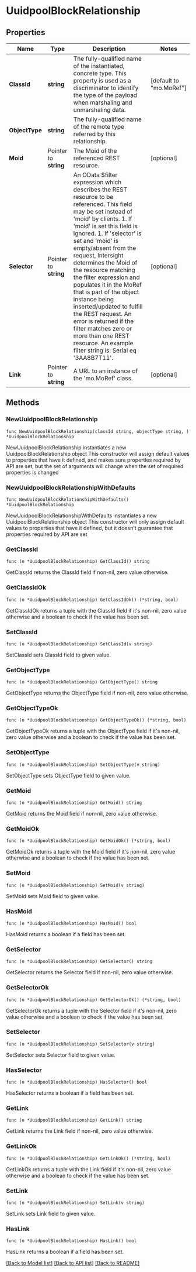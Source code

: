 # UuidpoolBlockRelationship

## Properties

Name | Type | Description | Notes
------------ | ------------- | ------------- | -------------
**ClassId** | **string** | The fully-qualified name of the instantiated, concrete type. This property is used as a discriminator to identify the type of the payload when marshaling and unmarshaling data. | [default to "mo.MoRef"]
**ObjectType** | **string** | The fully-qualified name of the remote type referred by this relationship. | 
**Moid** | Pointer to **string** | The Moid of the referenced REST resource. | [optional] 
**Selector** | Pointer to **string** | An OData $filter expression which describes the REST resource to be referenced. This field may be set instead of &#39;moid&#39; by clients. 1. If &#39;moid&#39; is set this field is ignored. 1. If &#39;selector&#39; is set and &#39;moid&#39; is empty/absent from the request, Intersight determines the Moid of the resource matching the filter expression and populates it in the MoRef that is part of the object instance being inserted/updated to fulfill the REST request. An error is returned if the filter matches zero or more than one REST resource. An example filter string is: Serial eq &#39;3AA8B7T11&#39;. | [optional] 
**Link** | Pointer to **string** | A URL to an instance of the &#39;mo.MoRef&#39; class. | [optional] 

## Methods

### NewUuidpoolBlockRelationship

`func NewUuidpoolBlockRelationship(classId string, objectType string, ) *UuidpoolBlockRelationship`

NewUuidpoolBlockRelationship instantiates a new UuidpoolBlockRelationship object
This constructor will assign default values to properties that have it defined,
and makes sure properties required by API are set, but the set of arguments
will change when the set of required properties is changed

### NewUuidpoolBlockRelationshipWithDefaults

`func NewUuidpoolBlockRelationshipWithDefaults() *UuidpoolBlockRelationship`

NewUuidpoolBlockRelationshipWithDefaults instantiates a new UuidpoolBlockRelationship object
This constructor will only assign default values to properties that have it defined,
but it doesn't guarantee that properties required by API are set

### GetClassId

`func (o *UuidpoolBlockRelationship) GetClassId() string`

GetClassId returns the ClassId field if non-nil, zero value otherwise.

### GetClassIdOk

`func (o *UuidpoolBlockRelationship) GetClassIdOk() (*string, bool)`

GetClassIdOk returns a tuple with the ClassId field if it's non-nil, zero value otherwise
and a boolean to check if the value has been set.

### SetClassId

`func (o *UuidpoolBlockRelationship) SetClassId(v string)`

SetClassId sets ClassId field to given value.


### GetObjectType

`func (o *UuidpoolBlockRelationship) GetObjectType() string`

GetObjectType returns the ObjectType field if non-nil, zero value otherwise.

### GetObjectTypeOk

`func (o *UuidpoolBlockRelationship) GetObjectTypeOk() (*string, bool)`

GetObjectTypeOk returns a tuple with the ObjectType field if it's non-nil, zero value otherwise
and a boolean to check if the value has been set.

### SetObjectType

`func (o *UuidpoolBlockRelationship) SetObjectType(v string)`

SetObjectType sets ObjectType field to given value.


### GetMoid

`func (o *UuidpoolBlockRelationship) GetMoid() string`

GetMoid returns the Moid field if non-nil, zero value otherwise.

### GetMoidOk

`func (o *UuidpoolBlockRelationship) GetMoidOk() (*string, bool)`

GetMoidOk returns a tuple with the Moid field if it's non-nil, zero value otherwise
and a boolean to check if the value has been set.

### SetMoid

`func (o *UuidpoolBlockRelationship) SetMoid(v string)`

SetMoid sets Moid field to given value.

### HasMoid

`func (o *UuidpoolBlockRelationship) HasMoid() bool`

HasMoid returns a boolean if a field has been set.

### GetSelector

`func (o *UuidpoolBlockRelationship) GetSelector() string`

GetSelector returns the Selector field if non-nil, zero value otherwise.

### GetSelectorOk

`func (o *UuidpoolBlockRelationship) GetSelectorOk() (*string, bool)`

GetSelectorOk returns a tuple with the Selector field if it's non-nil, zero value otherwise
and a boolean to check if the value has been set.

### SetSelector

`func (o *UuidpoolBlockRelationship) SetSelector(v string)`

SetSelector sets Selector field to given value.

### HasSelector

`func (o *UuidpoolBlockRelationship) HasSelector() bool`

HasSelector returns a boolean if a field has been set.

### GetLink

`func (o *UuidpoolBlockRelationship) GetLink() string`

GetLink returns the Link field if non-nil, zero value otherwise.

### GetLinkOk

`func (o *UuidpoolBlockRelationship) GetLinkOk() (*string, bool)`

GetLinkOk returns a tuple with the Link field if it's non-nil, zero value otherwise
and a boolean to check if the value has been set.

### SetLink

`func (o *UuidpoolBlockRelationship) SetLink(v string)`

SetLink sets Link field to given value.

### HasLink

`func (o *UuidpoolBlockRelationship) HasLink() bool`

HasLink returns a boolean if a field has been set.


[[Back to Model list]](../README.md#documentation-for-models) [[Back to API list]](../README.md#documentation-for-api-endpoints) [[Back to README]](../README.md)


